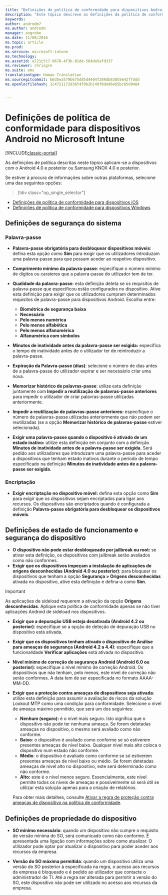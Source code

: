 ```yaml
---
title: "Definições de política de conformidade para dispositivos Android | Documentos da Microsoft"
description: "Este tópico descreve as definições da política de conformidade de dispositivos para dispositivos Android."
keywords: 
author: andredm7
ms.author: andredm
manager: angrobe
ms.date: 11/08/2016
ms.topic: article
ms.prod: 
ms.service: microsoft-intune
ms.technology: 
ms.assetid: e721c5c7-9678-4f3b-81d4-564da5efd337
ms.reviewer: chrisgre
ms.suite: ems
translationtype: Human Translation
ms.sourcegitcommit: b6d5ea579b675d85d4404f289db83055642ffddd
ms.openlocfilehash: 1c4721172d36f4f9b2b149f0da96e65bc65d9484


---
```



# <a name="compliance-policy-settings-for-android-devices-in-microsoft-intune"></a>Definições de política de conformidade para dispositivos Android no Microsoft Intune

[!INCLUDE[classic-portal](../includes/classic-portal.md)]

As definições de política descritas neste tópico aplicam-se a dispositivos com o Android 4.0 e posterior ou Samsung KNOX 4.0 e posterior.

Se estiver à procura de informações sobre outras plataformas, selecione uma das seguintes opções:
> [!div class="op_single_selector"]
- [Definições de política de conformidade para dispositivos iOS](ios-compliance-policy-settings-in-microsoft-intune.md)
- [Definições de política de conformidade para dispositivos Windows](windows-compliance-policy-settings-in-microsoft-intune.md)

## <a name="system-security-settings"></a>Definições de segurança do sistema
### <a name="password"></a>Palavra-passe
- **Palavra-passe obrigatória para desbloquear dispositivos móveis**: defina esta opção como **Sim** para exigir que os utilizadores introduzam uma palavra-passe para que possam aceder ao respetivo dispositivo.

-  **Comprimento mínimo da palavra-passe**: especifique o número mínimo de dígitos ou carateres que a palavra-passe do utilizador tem de ter.

- **Qualidade da palavra-passe**: esta definição deteta se os requisitos de palavra-passe que especificou estão configurados no dispositivo. Ative esta definição para exigir que os utilizadores cumpram determinados requisitos de palavra-passe para dispositivos Android. Escolha entre:

  -   **Biométrica de segurança baixa**
  -   **Necessário**
  -   **Pelo menos numérica**
  -   **Pelo menos alfabética**
  -   **Pelo menos alfanumérica**
  -   **Alfanumérica com símbolos**

- **Minutos de inatividade antes da palavra-passe ser exigida:** especifica o tempo de inatividade antes de o utilizador ter de reintroduzir a palavra-passe.

- **Expiração da Palavra-passe (dias)**: selecione o número de dias antes de a palavra-passe do utilizador expirar e ser necessário criar uma nova.

- **Memorizar histórico de palavras-passe**: utilize esta definição juntamente com **Impedir a reutilização de palavras-passe anteriores** para impedir o utilizador de criar palavras-passe utilizadas anteriormente.

- **Impedir a reutilização de palavras-passe anteriores:** especifique o número de palavras-passe utilizadas anteriormente que não podem ser reutilizadas (se a opção **Memorizar histórico de palavras-passe** estiver selecionada).

- **Exigir uma palavra-passe quando o dispositivo é ativado de um estado inativo:** utilize esta definição em conjunto com a definição **Minutos de inatividade antes de a palavra-passe ser exigida**. Será pedido aos utilizadores que introduzam uma palavra-passe para aceder a dispositivos que tenham estado inativos durante o período de tempo especificado na definição **Minutos de inatividade antes de a palavra-passe ser exigida**.

### <a name="encryption"></a>Encriptação
- **Exigir encriptação no dispositivo móvel:** defina esta opção como **Sim** para exigir que os dispositivos sejam encriptados para ligar aos recursos. Os dispositivos são encriptados quando é configurada a definição **Palavra-passe obrigatória para desbloquear os dispositivos móveis**.

## <a name="device-health-and-security-settings"></a>Definições de estado de funcionamento e segurança do dispositivo

- **O dispositivo não pode estar desbloqueado por jailbreak ou root:** se ativar esta definição, os dispositivos com jailbreak serão avaliados como não conformes.
- **Exigir que os dispositivos impeçam a instalação de aplicações de origens desconhecidas (Android 4.0 ou posterior)**: para bloquear os dispositivos que tenham a opção **Segurança > Origens desconhecidas** ativada no dispositivo, ative esta definição e defina-a como **Sim**.  

>[!IMPORTANT]
>As aplicações de sideload requerem a ativação da opção **Origens desconhecidas**. Aplique esta política de conformidade apenas se não tiver aplicações Android de sideload nos dispositivos.

- **Exigir que a depuração USB esteja desativada (Android 4.2 ou posterior)**: especifique se a opção de deteção de depuração USB no dispositivo está ativada.
- **Exigir que os dispositivos tenham ativado o dispositivo de Análise para ameaças de segurança (Android 4.2 a 4.4)**: especifique que a funcionalidade **Verificar aplicações** está ativada no dispositivo.
- **Nível mínimo de correção de segurança Android (Android 6.0 ou posterior)**: especifique o nível mínimo de correção Android.  Os dispositivos que não tenham, pelo menos, este nível de correção não serão conformes. A data tem de ser especificada no formato AAAA-MM-DD.
- **Exigir que a proteção contra ameaças de dispositivos seja ativada**: utilize esta definição para assumir a avaliação de riscos da solução Lookout MTP como uma condição para conformidade. Selecione o nível de ameaça máximo permitido, que será um dos seguintes:

  - **Nenhum (seguro):** é o nível mais seguro. Isto significa que o dispositivo não pode ter nenhuma ameaça. Se forem detetadas ameaças no dispositivo, o mesmo será avaliado como não conforme.
  - **Baixo**: o dispositivo é avaliado como conforme se só estiverem presentes ameaças de nível baixo. Qualquer nível mais alto coloca o dispositivo num estado não conforme.
  - **Médio**: o dispositivo é avaliado como conforme se só estiverem presentes ameaças de nível baixo ou médio. Se forem detetadas ameaças de nível alto no dispositivo, este será determinado como não conforme.
  - **Alto:** este é o nível menos seguro. Essencialmente, este nível permite todos os níveis de ameaças e possivelmente só será útil se utilizar esta solução apenas para a criação de relatórios.

  Para obter mais detalhes, consulte [Ativar a regra de proteção contra ameaças de dispositivo na política de conformidade](enable-device-threat-protection-rule-in-compliance-policy.md).

## <a name="device-property-settings"></a>Definições de propriedade do dispositivo

- **SO mínimo necessário**: quando um dispositivo não cumpre o requisito de versão mínima do SO, será comunicado como não conforme.
  É apresentada uma ligação com informações sobre como atualizar. O utilizador pode optar por atualizar o dispositivo para poder aceder aos recursos da empresa.

- **Versão do SO máxima permitida**: quando um dispositivo utiliza uma versão do SO posterior à especificada na regra, o acesso aos recursos da empresa é bloqueado e é pedido ao utilizador que contacte o administrador de TI. Até a regra ser alterada para permitir a versão do SO, este dispositivo não pode ser utilizado no acesso aos recursos da empresa.



<!--HONumber=Dec16_HO2-->


